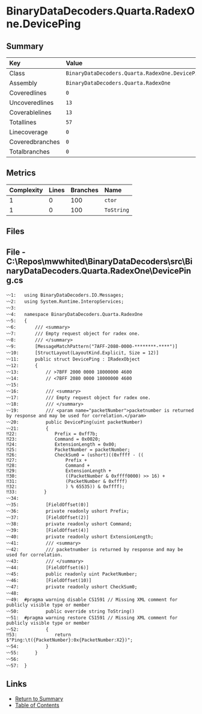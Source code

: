 ﻿# BinaryDataDecoders.Quarta.RadexOne.DevicePing

## Summary

| Key             | Value                                           |
| :-------------- | :---------------------------------------------- |
| Class           | `BinaryDataDecoders.Quarta.RadexOne.DevicePing` |
| Assembly        | `BinaryDataDecoders.Quarta.RadexOne`            |
| Coveredlines    | `0`                                             |
| Uncoveredlines  | `13`                                            |
| Coverablelines  | `13`                                            |
| Totallines      | `57`                                            |
| Linecoverage    | `0`                                             |
| Coveredbranches | `0`                                             |
| Totalbranches   | `0`                                             |

## Metrics

| Complexity | Lines | Branches | Name       |
| :--------- | :---- | :------- | :--------- |
| 1          | 0     | 100      | `ctor`     |
| 1          | 0     | 100      | `ToString` |

## Files

## File - C:\Repos\mwwhited\BinaryDataDecoders\src\BinaryDataDecoders.Quarta.RadexOne\DevicePing.cs

```CSharp
〰1:   using BinaryDataDecoders.IO.Messages;
〰2:   using System.Runtime.InteropServices;
〰3:   
〰4:   namespace BinaryDataDecoders.Quarta.RadexOne
〰5:   {
〰6:       /// <summary>
〰7:       /// Empty request object for radex one.
〰8:       /// </summary>
〰9:       [MessageMatchPattern("7AFF-2080-0000-********-****")]
〰10:      [StructLayout(LayoutKind.Explicit, Size = 12)]
〰11:      public struct DevicePing : IRadexObject
〰12:      {
〰13:          // >7BFF 2000 0000 18000000 4600
〰14:          // <7BFF 2080 0000 18000000 4600
〰15:  
〰16:          /// <summary>
〰17:          /// Empty request object for radex one.
〰18:          /// </summary>
〰19:          /// <param name="packetNumber">packetnumber is returned by response and may be used for correlation.</param>
〰20:          public DevicePing(uint packetNumber)
〰21:          {
‼22:              Prefix = 0xff7b;
‼23:              Command = 0x0020;
‼24:              ExtensionLength = 0x00;
‼25:              PacketNumber = packetNumber;
‼26:              CheckSum0 = (ushort)((0xffff - ((
‼27:                  Prefix +
‼28:                  Command +
‼29:                  ExtensionLength +
‼30:                  ((PacketNumber & 0xffff0000) >> 16) +
‼31:                  (PacketNumber & 0xffff)
‼32:                  ) % 65535)) & 0xffff);
‼33:          }
〰34:  
〰35:          [FieldOffset(0)]
〰36:          private readonly ushort Prefix;
〰37:          [FieldOffset(2)]
〰38:          private readonly ushort Command;
〰39:          [FieldOffset(4)]
〰40:          private readonly ushort ExtensionLength;
〰41:          /// <summary>
〰42:          /// packetnumber is returned by response and may be used for correlation.
〰43:          /// </summary>
〰44:          [FieldOffset(6)]
〰45:          public readonly uint PacketNumber;
〰46:          [FieldOffset(10)]
〰47:          private readonly ushort CheckSum0;
〰48:  
〰49:  #pragma warning disable CS1591 // Missing XML comment for publicly visible type or member
〰50:          public override string ToString()
〰51:  #pragma warning restore CS1591 // Missing XML comment for publicly visible type or member
〰52:          {
‼53:              return $"Ping:\t({PacketNumber}:0x{PacketNumber:X2})";
〰54:          }
〰55:      }
〰56:  
〰57:  }
```

## Links

* [Return to Summary](Summary.md)
* [Table of Contents](../TOC.md)

